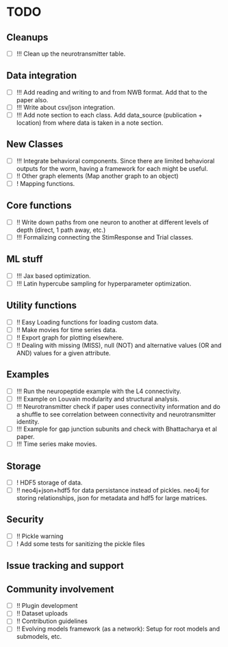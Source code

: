 # TODO

## Cleanups

- [ ] !!! Clean up the neurotransmitter table.

## Data integration

- [ ] !!! Add reading and writing to and from NWB format. Add that to the paper also.
- [ ] !!! Write about csv/json integration.
- [ ] !!! Add note section to each class. Add data_source (publication + location) from where data is taken in a note section.

## New Classes

- [ ] !!! Integrate behavioral components. Since there are limited behavioral outputs for the worm, having a framework for each might be useful.
- [ ] !! Other graph elements (Map another graph to an object)
- [ ] ! Mapping functions.

## Core functions

- [ ] !! Write down paths from one neuron to another at different levels of depth (direct, 1 path away, etc.)
- [ ] !!! Formalizing connecting the StimResponse and Trial classes.

## ML stuff

- [ ] !!! Jax based optimization.
- [ ] !!! Latin hypercube sampling for hyperparameter optimization.

## Utility functions

- [ ] !! Easy Loading functions for loading custom data.
- [ ] !! Make movies for time series data.
- [ ] !! Export graph for plotting elsewhere.
- [ ] !! Dealing with missing (MISS), null (NOT) and alternative values (OR and AND) values for a given attribute.

## Examples

- [ ] !!! Run the neuropeptide example with the L4 connectivity.
- [ ] !!! Example on Louvain modularity and structural analysis.
- [ ] !!! Neurotransmitter check if paper uses connectivity information and do a shuffle to see correlation between connectivity and neurotransmitter identity.
- [ ] !!! Example for gap junction subunits and check with Bhattacharya et al paper.
- [ ] !!! Time series make movies.

## Storage

- [ ] ! HDF5 storage of data.
- [ ] !! neo4j+json+hdf5 for data persistance instead of pickles. neo4j for storing relationships, json for metadata and hdf5 for large matrices.

## Security

- [ ] !! Pickle warning
- [ ] ! Add some tests for sanitizing the pickle files

## Issue tracking and support

## Community involvement

- [ ] !! Plugin development
- [ ] !! Dataset uploads
- [ ] !! Contribution guidelines
- [ ] !! Evolving models framework (as a network): Setup for root models and submodels, etc.
